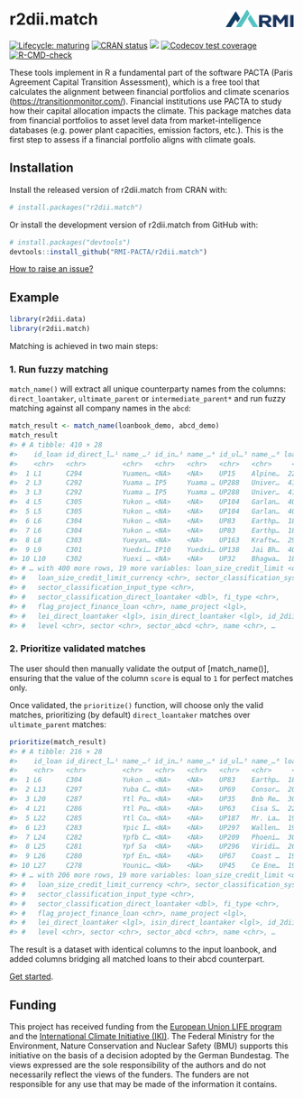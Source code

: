 
<!-- README.md is generated from README.Rmd. Please edit that file -->

# r2dii.match <img src="man/figures/logo.png" align="right" width="120" />

<!-- badges: start -->

[![Lifecycle:
maturing](https://img.shields.io/badge/lifecycle-maturing-blue.svg)](https://lifecycle.r-lib.org/articles/stages.html)
[![CRAN
status](https://www.r-pkg.org/badges/version/r2dii.match)](https://CRAN.R-project.org/package=r2dii.match)
[![](https://cranlogs.r-pkg.org/badges/grand-total/r2dii.match)](https://CRAN.R-project.org/package=r2dii.match)
[![Codecov test
coverage](https://codecov.io/gh/RMI-PACTA/r2dii.match/branch/main/graph/badge.svg)](https://app.codecov.io/gh/RMI-PACTA/r2dii.match?branch=main)
[![R-CMD-check](https://github.com/RMI-PACTA/r2dii.match/actions/workflows/R-CMD-check.yaml/badge.svg)](https://github.com/RMI-PACTA/r2dii.match/actions/workflows/R-CMD-check.yaml)
<!-- badges: end -->

These tools implement in R a fundamental part of the software PACTA
(Paris Agreement Capital Transition Assessment), which is a free tool
that calculates the alignment between financial portfolios and climate
scenarios (<https://transitionmonitor.com/>). Financial institutions use
PACTA to study how their capital allocation impacts the climate. This
package matches data from financial portfolios to asset level data from
market-intelligence databases (e.g. power plant capacities, emission
factors, etc.). This is the first step to assess if a financial
portfolio aligns with climate goals.

## Installation

Install the released version of r2dii.match from CRAN with:

``` r
# install.packages("r2dii.match")
```

Or install the development version of r2dii.match from GitHub with:

``` r
# install.packages("devtools")
devtools::install_github("RMI-PACTA/r2dii.match")
```

[How to raise an
issue?](https://rmi-pacta.github.io/posts/2020-06-26-instructions-to-raise-an-issue/)

## Example

``` r
library(r2dii.data)
library(r2dii.match)
```

Matching is achieved in two main steps:

### 1. Run fuzzy matching

`match_name()` will extract all unique counterparty names from the
columns: `direct_loantaker`, `ultimate_parent` or `intermediate_parent*`
and run fuzzy matching against all company names in the `abcd`:

``` r
match_result <- match_name(loanbook_demo, abcd_demo)
match_result 
#> # A tibble: 410 × 28
#>    id_loan id_direct_l…¹ name_…² id_in…³ name_…⁴ id_ul…⁵ name_…⁶ loan_…⁷ loan_…⁸
#>    <chr>   <chr>         <chr>   <chr>   <chr>   <chr>   <chr>     <dbl> <chr>  
#>  1 L1      C294          Yuamen… <NA>    <NA>    UP15    Alpine…  225625 EUR    
#>  2 L3      C292          Yuama … IP5     Yuama … UP288   Univer…  410297 EUR    
#>  3 L3      C292          Yuama … IP5     Yuama … UP288   Univer…  410297 EUR    
#>  4 L5      C305          Yukon … <NA>    <NA>    UP104   Garlan…  406585 EUR    
#>  5 L5      C305          Yukon … <NA>    <NA>    UP104   Garlan…  406585 EUR    
#>  6 L6      C304          Yukon … <NA>    <NA>    UP83    Earthp…  185721 EUR    
#>  7 L6      C304          Yukon … <NA>    <NA>    UP83    Earthp…  185721 EUR    
#>  8 L8      C303          Yueyan… <NA>    <NA>    UP163   Kraftw…  291513 EUR    
#>  9 L9      C301          Yuedxi… IP10    Yuedxi… UP138   Jai Bh…  407513 EUR    
#> 10 L10     C302          Yuexi … <NA>    <NA>    UP32    Bhagwa…  186649 EUR    
#> # … with 400 more rows, 19 more variables: loan_size_credit_limit <dbl>,
#> #   loan_size_credit_limit_currency <chr>, sector_classification_system <chr>,
#> #   sector_classification_input_type <chr>,
#> #   sector_classification_direct_loantaker <dbl>, fi_type <chr>,
#> #   flag_project_finance_loan <chr>, name_project <lgl>,
#> #   lei_direct_loantaker <lgl>, isin_direct_loantaker <lgl>, id_2dii <chr>,
#> #   level <chr>, sector <chr>, sector_abcd <chr>, name <chr>, …
```

### 2. Prioritize validated matches

The user should then manually validate the output of \[match_name()\],
ensuring that the value of the column `score` is equal to `1` for
perfect matches only.

Once validated, the `prioritize()` function, will choose only the valid
matches, prioritizing (by default) `direct_loantaker` matches over
`ultimate_parent` matches:

``` r
prioritize(match_result)
#> # A tibble: 216 × 28
#>    id_loan id_direct_l…¹ name_…² id_in…³ name_…⁴ id_ul…⁵ name_…⁶ loan_…⁷ loan_…⁸
#>    <chr>   <chr>         <chr>   <chr>   <chr>   <chr>   <chr>     <dbl> <chr>  
#>  1 L6      C304          Yukon … <NA>    <NA>    UP83    Earthp…  185721 EUR    
#>  2 L13     C297          Yuba C… <NA>    <NA>    UP69    Consor…  200569 EUR    
#>  3 L20     C287          Ytl Po… <NA>    <NA>    UP35    Bnb Re…  308217 EUR    
#>  4 L21     C286          Ytl Po… <NA>    <NA>    UP63    Cisa S…  226553 EUR    
#>  5 L22     C285          Ytl Co… <NA>    <NA>    UP187   Mr. La…  196857 EUR    
#>  6 L23     C283          Ypic I… <NA>    <NA>    UP297   Wallen…  195929 EUR    
#>  7 L24     C282          Ypfb C… <NA>    <NA>    UP209   Phoeni…  309145 EUR    
#>  8 L25     C281          Ypf Sa  <NA>    <NA>    UP296   Viridi…  266457 EUR    
#>  9 L26     C280          Ypf En… <NA>    <NA>    UP67    Coast …  199641 EUR    
#> 10 L27     C278          Younic… <NA>    <NA>    UP45    Ce Ene…  197785 EUR    
#> # … with 206 more rows, 19 more variables: loan_size_credit_limit <dbl>,
#> #   loan_size_credit_limit_currency <chr>, sector_classification_system <chr>,
#> #   sector_classification_input_type <chr>,
#> #   sector_classification_direct_loantaker <dbl>, fi_type <chr>,
#> #   flag_project_finance_loan <chr>, name_project <lgl>,
#> #   lei_direct_loantaker <lgl>, isin_direct_loantaker <lgl>, id_2dii <chr>,
#> #   level <chr>, sector <chr>, sector_abcd <chr>, name <chr>, …
```

The result is a dataset with identical columns to the input loanbook,
and added columns bridging all matched loans to their abcd counterpart.

[Get
started](https://rmi-pacta.github.io/r2dii.match/articles/r2dii-match.html).

## Funding

This project has received funding from the [European Union LIFE
program](https://wayback.archive-it.org/12090/20210412123959/https://ec.europa.eu/easme/en/)
and the [International Climate Initiative
(IKI)](https://www.international-climate-initiative.com/en/search-project/).
The Federal Ministry for the Environment, Nature Conservation and
Nuclear Safety (BMU) supports this initiative on the basis of a decision
adopted by the German Bundestag. The views expressed are the sole
responsibility of the authors and do not necessarily reflect the views
of the funders. The funders are not responsible for any use that may be
made of the information it contains.

